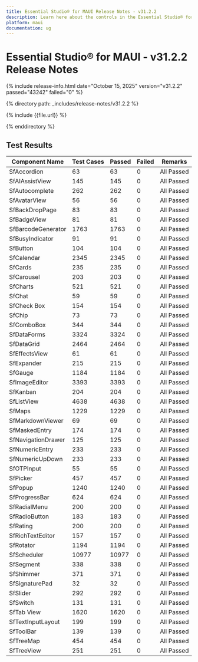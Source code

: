 ```yaml
---
title: Essential Studio® for MAUI Release Notes - v31.2.2
description: Learn here about the controls in the Essential Studio® for MAUI 2025 Volume 3 SP Release - Release Notes - v31.2.2
platform: maui
documentation: ug
---
```


# Essential Studio® for MAUI - v31.2.2 Release Notes

{% include release-info.html date="October 15, 2025"  version="v31.2.2" passed="43242" failed="0" %} 

{% directory path: _includes/release-notes/v31.2.2 %}

{% include {{file.url}} %}

{% enddirectory %}

## Test Results

| Component Name | Test Cases | Passed | Failed | Remarks |
|---------------|------------|--------|--------|---------|
| SfAccordion | 63 | 63 | 0 | All Passed |
| SfAIAssistView | 145 | 145 | 0 | All Passed |
| SfAutocomplete | 262 | 262 | 0 | All Passed |
| SfAvatarView | 56 | 56 | 0 | All Passed |
| SfBackDropPage | 83 | 83 | 0 | All Passed |
| SfBadgeView | 81 | 81 | 0 | All Passed |
| SfBarcodeGenerator | 1763 | 1763 | 0 | All Passed |
| SfBusyIndicator | 91 | 91 | 0 | All Passed |
| SfButton | 104 | 104 | 0 | All Passed |
| SfCalendar | 2345 | 2345 | 0 | All Passed |
| SfCards | 235 | 235 | 0 | All Passed |
| SfCarousel | 203 | 203 | 0 | All Passed |
| SfCharts | 521 | 521 | 0 | All Passed |
| SfChat | 59 | 59 | 0 | All Passed |
| SfCheck Box | 154 | 154 | 0 | All Passed |
| SfChip | 73 | 73 | 0 | All Passed |
| SfComboBox | 344 | 344 | 0 | All Passed |
| SfDataForms | 3324 | 3324 | 0 | All Passed |
| SfDataGrid | 2464 | 2464 | 0 | All Passed |
| SfEffectsView | 61 | 61 | 0 | All Passed |
| SfExpander | 215 | 215 | 0 | All Passed |
| SfGauge | 1184 | 1184 | 0 | All Passed |
| SfImageEditor | 3393 | 3393 | 0 | All Passed |
| SfKanban | 204 | 204 | 0 | All Passed |
| SfListView | 4638 | 4638 | 0 | All Passed |
| SfMaps | 1229 | 1229 | 0 | All Passed |
| SfMarkdownViewer | 69 | 69 | 0 | All Passed |
| SfMaskedEntry | 174 | 174 | 0 | All Passed |
| SfNavigationDrawer | 125 | 125 | 0 | All Passed |
| SfNumericEntry | 233 | 233 | 0 | All Passed |
| SfNumericUpDown | 233 | 233 | 0 | All Passed |
| SfOTPInput | 55 | 55 | 0 | All Passed |
| SfPicker | 457 | 457 | 0 | All Passed |
| SfPopup | 1240 | 1240 | 0 | All Passed |
| SfProgressBar | 624 | 624 | 0 | All Passed |
| SfRadialMenu | 200 | 200 | 0 | All Passed |
| SfRadioButton | 183 | 183 | 0 | All Passed |
| SfRating | 200 | 200 | 0 | All Passed |
| SfRichTextEditor | 157 | 157 | 0 | All Passed |
| SfRotator | 1194 | 1194 | 0 | All Passed |
| SfScheduler | 10977 | 10977 | 0 | All Passed |
| SfSegment | 338 | 338 | 0 | All Passed |
| SfShimmer | 371 | 371 | 0 | All Passed |
| SfSignaturePad | 32 | 32 | 0 | All Passed |
| SfSlider | 292 | 292 | 0 | All Passed |
| SfSwitch | 131 | 131 | 0 | All Passed |
| SfTab View | 1620 | 1620 | 0 | All Passed |
| SfTextInputLayout | 199 | 199 | 0 | All Passed |
| SfToolBar | 139 | 139 | 0 | All Passed |
| SfTreeMap | 454 | 454 | 0 | All Passed |
| SfTreeView | 251 | 251 | 0 | All Passed |